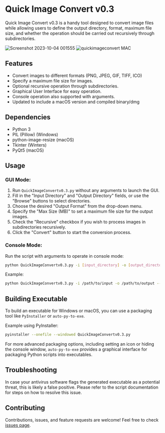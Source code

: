 # Quick Image Convert v0.3

Quick Image Convert v0.3 is a handy tool designed to convert image files while allowing users to define the output directory, format, maximum file size, and whether the operation should be carried out recursively through subdirectories.

![Screenshot 2023-10-04 001555](https://github.com/OlsenSM91/QuickImageConvert/assets/130707762/619d9e3c-a40b-468c-b210-712dbefe18e1)
![quickimageconvert MAC](https://github.com/OlsenSM91/QuickImageConvert/assets/130707762/4266b2e3-3f33-4902-a129-5b5b29029418)


## Features

- Convert images to different formats (PNG, JPEG, GIF, TIFF, ICO)
- Specify a maximum file size for images.
- Optional recursive operation through subdirectories.
- Graphical User Interface for easy operation.
- Console operation also supported with arguments.
- Updated to include a macOS version and compiled binary/dmg

## Dependencies

- Python 3
- PIL (Pillow) (Windows)
- python-image-resize (macOS)
- Tkinter (Winters)
- PyQt5 (macOS)

## Usage

### GUI Mode:

1. Run `QuickImageConvertv0.3.py` without any arguments to launch the GUI.
2. Fill in the "Input Directory" and "Output Directory" fields, or use the "Browse" buttons to select directories.
3. Choose the desired "Output Format" from the drop-down menu.
4. Specify the "Max Size (MB)" to set a maximum file size for the output images.
5. Check the "Recursive" checkbox if you wish to process images in subdirectories recursively.
6. Click the "Convert" button to start the conversion process.

### Console Mode:

Run the script with arguments to operate in console mode:

```bash
python QuickImageConvertv0.3.py -i [input_directory] -o [output_directory] --format [format] --max_size [max_size_in_MB]
```

Example:

```bash
python QuickImageConvertv0.3.py -i /path/to/input -o /path/to/output --format PNG --max_size 15
```

## Building Executable

To build an executable for Windows or macOS, you can use a packaging tool like `PyInstaller` or `auto-py-to-exe`. 

Example using PyInstaller:

```bash
pyinstaller --onefile --windowed QuickImageConvertv0.3.py
```

For more advanced packaging options, including setting an icon or hiding the console window, `auto-py-to-exe` provides a graphical interface for packaging Python scripts into executables.

## Troubleshooting

In case your antivirus software flags the generated executable as a potential threat, this is likely a false positive. Please refer to the script documentation for steps on how to resolve this issue.

## Contributing

Contributions, issues, and feature requests are welcome! Feel free to check [issues page](https://github.com/OlsenSM91/QuickImageConvertv0.3/issues).
